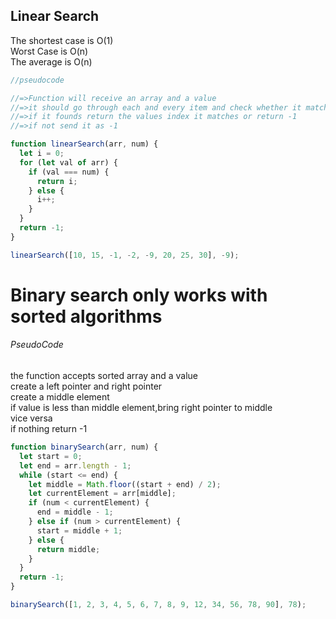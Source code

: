 ## Linear Search

The shortest case is O(1) <br/>
Worst Case is O(n)<br/>
The average is O(n)<br/>

```javascript
//pseudocode

//=>Function will receive an array and a value
//=>it should go through each and every item and check whether it matches
//=>if it founds return the values index it matches or return -1
//=>if not send it as -1

function linearSearch(arr, num) {
  let i = 0;
  for (let val of arr) {
    if (val === num) {
      return i;
    } else {
      i++;
    }
  }
  return -1;
}

linearSearch([10, 15, -1, -2, -9, 20, 25, 30], -9);
```

# Binary search only works with sorted algorithms

###### PseudoCode

the function accepts sorted array and a value <br/>
create a left pointer and right pointer <br/>
create a middle element <br/>
if value is less than middle element,bring right pointer to middle <br/>
vice versa <br/>
if nothing return -1 <br/>

```javascript
function binarySearch(arr, num) {
  let start = 0;
  let end = arr.length - 1;
  while (start <= end) {
    let middle = Math.floor((start + end) / 2);
    let currentElement = arr[middle];
    if (num < currentElement) {
      end = middle - 1;
    } else if (num > currentElement) {
      start = middle + 1;
    } else {
      return middle;
    }
  }
  return -1;
}

binarySearch([1, 2, 3, 4, 5, 6, 7, 8, 9, 12, 34, 56, 78, 90], 78);
```
